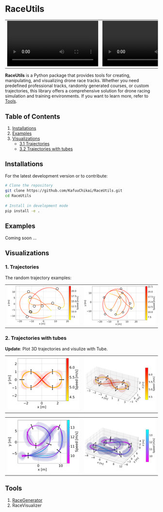 # RaceUtils

|  |  |
| :---------- | :---------- |
| <video src="https://github.com/user-attachments/assets/1e0c0307-f4e2-4cb0-b6dc-8d42821d5b49" /> | <video src="https://github.com/user-attachments/assets/3401105a-a257-4f92-b0de-3624a7d1632f" /> |

**RaceUtils** is a Python package that provides tools for creating, manipulating, and visualizing drone race tracks. Whether you need predefined professional tracks, randomly generated courses, or custom trajectories, this library offers a comprehensive solution for drone racing simulation and training environments. If you want to learn more, refer to [Tools](#tools).

## Table of Contents

1. [Installations](#installations)
2. [Examples](#examples)
3. [Visualizations](#visualizations)
   - [3.1 Trajectories](#1-trajectories)
   - [3.2 Trajectories with tubes](#2-trajectories-with-tubes)

## Installations

For the latest development version or to contribute:

```bash
# Clone the repository
git clone https://github.com/KafuuChikai/RaceUtils.git
cd RaceUtils

# Install in development mode
pip install -e .
```

## Examples

Coming soon ...

## Visualizations

### 1. Trajectories

The random trajectory examples:

<table>
  <tr>
    <td style="width:50%;"><img src="docs/random_race_example/race_1.png" alt="race_1" style="width:100%;"/></td>
    <td style="width:50%;"><img src="docs/random_race_example/race_2.png" alt="race_2" style="width:100%;"/></td>
  </tr>
</table>

### 2. Trajectories with tubes

**Update**: Plot 3D trajectories and visulize with Tube.

<table>
  <tr>
    <td style="width:50%;"><img src="docs/3d_tube/figure8_2d.png" alt="figure8_2d" style="width:100%;"/></td>
    <td style="width:50%;"><img src="docs/3d_tube/figure8_3d.png" alt="figure8_3d" style="width:100%;"/></td>
  </tr>
</table>

<table>
  <tr>
    <td style="width:50%;"><img src="docs/3d_tube/race_uzh_19g_2d.png" alt="race_uzh_19g_2d" style="width:100%;"/></td>
    <td style="width:50%;"><img src="docs/3d_tube/race_uzh_19g_3d.png" alt="race_uzh_19g_3d" style="width:100%;"/></td>
  </tr>
</table>

## Tools

1. [RaceGenerator](docs/utils_manual.md#L3)
2. RaceVisualizer
